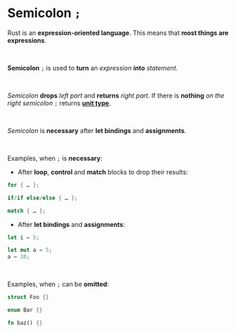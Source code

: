 # Semicolon ``;``
Rust is an **expression-oriented language**. This means that **most things are expressions**.

<br>

**Semicolon** ``;`` is used to **turn** an *expression* **into** *statement*.

<br>

*Semicolon* **drops** *left part* and **returns** *right part*. If there is **nothing** *on the right* *semicolon* ``;`` returns [**unit type**](../types/unit.md).

<br>

*Semicolon* is **necessary** after **let bindings** and **assignments**.

<br>

Examples, when ``;`` is **necessary**:
- After **loop**, **control** and **match** blocks to drop their results:
```Rust
for { … };
```
```Rust
if/if else/else { … };
```
```Rust
match { … };
```
- After **let bindings** and **assignments**:
```Rust
let i = 5;
```
```Rust
let mut a = 5;
a = 10;
```

<br>

Examples, when ``;`` can be **omitted**:
```Rust
struct Foo {}
```
```Rust
enum Bar {}
```
```Rust
fn baz() {}
```